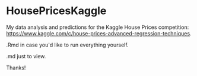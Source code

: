 # HousePricesKaggle

My data analysis and predictions for the Kaggle House Prices competition: https://www.kaggle.com/c/house-prices-advanced-regression-techniques. 

.Rmd in case you'd like to run everything yourself. 

.md just to view. 

Thanks!
